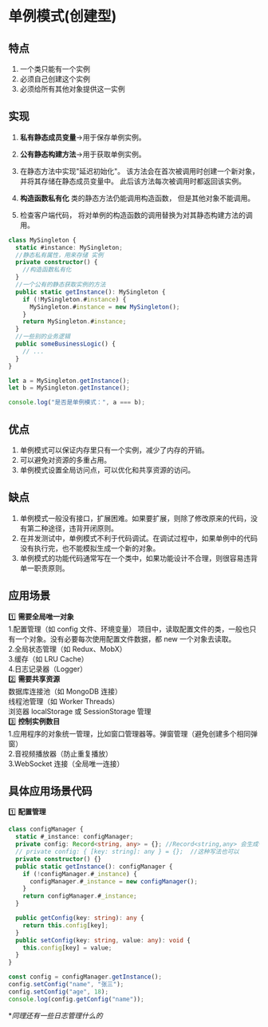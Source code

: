 # 单例模式(创建型)

## 特点

1. 一个类只能有一个实例
2. 必须自己创建这个实例
3. 必须给所有其他对象提供这一实例

## 实现

1. **私有静态成员变量**->用于保存单例实例。

2. **公有静态构建方法**->用于获取单例实例。

3. 在静态方法中实现"延迟初始化"。 该方法会在首次被调用时创建一个新对象， 并将其存储在静态成员变量中。 此后该方法每次被调用时都返回该实例。

4. **构造函数私有化** 类的静态方法仍能调用构造函数， 但是其他对象不能调用。

5. 检查客户端代码， 将对单例的构造函数的调用替换为对其静态构建方法的调用。

```ts
class MySingleton {
  static #instance: MySingleton;
  //静态私有属性，用来存储 实例
  private constructor() {
    //构造函数私有化
  }
  //一个公有的静态获取实例的方法
  public static getInstance(): MySingleton {
    if (!MySingleton.#instance) {
      MySingleton.#instance = new MySingleton();
    }
    return MySingleton.#instance;
  }
  //一些别的业务逻辑
  public someBusinessLogic() {
    // ...
  }
}

let a = MySingleton.getInstance();
let b = MySingleton.getInstance();

console.log("是否是单例模式：", a === b);
```

## 优点

1. 单例模式可以保证内存里只有一个实例，减少了内存的开销。
2. 可以避免对资源的多重占用。
3. 单例模式设置全局访问点，可以优化和共享资源的访问。

## 缺点

1. 单例模式一般没有接口，扩展困难。如果要扩展，则除了修改原来的代码，没有第二种途径，违背开闭原则。
2. 在并发测试中，单例模式不利于代码调试。在调试过程中，如果单例中的代码没有执行完，也不能模拟生成一个新的对象。
3. 单例模式的功能代码通常写在一个类中，如果功能设计不合理，则很容易违背单一职责原则。

## 应用场景

1️⃣ **需要全局唯一对象**  
1.配置管理（如 config 文件、环境变量）
项目中，读取配置文件的类，一般也只有一个对象。没有必要每次使用配置文件数据，都 new 一个对象去读取。  
2.全局状态管理（如 Redux、MobX）  
3.缓存（如 LRU Cache）  
4.日志记录器（Logger）  
2️⃣ **需要共享资源**  
数据库连接池（如 MongoDB 连接）  
线程池管理（如 Worker Threads）  
浏览器 localStorage 或 SessionStorage 管理  
3️⃣ **控制实例数目**  
1.应用程序的对象统一管理，比如窗口管理器等。弹窗管理（避免创建多个相同弹窗）  
2.音视频播放器（防止重复播放）  
3.WebSocket 连接（全局唯一连接）

## 具体应用场景代码

1️⃣ **配置管理**

```ts
class configManager {
  static #_instance: configManager;
  private config: Record<string, any> = {}; //Record<string,any> 会生成一个对象，对象的key是string，value是any
  // private config: { [key: string]: any } = {};  //这种写法也可以
  private constructor() {}
  public static getInstance(): configManager {
    if (!configManager.#_instance) {
      configManager.#_instance = new configManager();
    }
    return configManager.#_instance;
  }

  public getConfig(key: string): any {
    return this.config[key];
  }
  public setConfig(key: string, value: any): void {
    this.config[key] = value;
  }
}

const config = configManager.getInstance();
config.setConfig("name", "张三");
config.setConfig("age", 18);
console.log(config.getConfig("name"));
```

\*_同理还有一些日志管理什么的_
